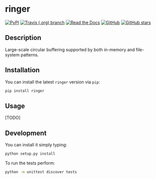 # ringer

[![PyPI](https://img.shields.io/pypi/v/ringer.svg)](https://pypi.org/project/ringer)
[![Travis (.org) branch](https://img.shields.io/travis/garciparedes/ringer/master.svg)](https://travis-ci.org/garciparedes/ringer/branches)
[![Read the Docs](https://img.shields.io/readthedocs/ringer.svg)](https://ringer.readthedocs.io/)
[![GitHub](https://img.shields.io/github/license/garciparedes/ringer.svg)](https://github.com/garciparedes/ringer/blob/master/LICENSE)
[![GitHub stars](https://img.shields.io/github/stars/garciparedes/ringer.svg)](https://github.com/garciparedes/ringer)

## Description 

Large-scale circular buffering supported by both in-memory and file-system patterns.

## Installation

You can install the latest ``ringer`` version via ``pip``:

```bash
pip install ringer
```

## Usage
[TODO]

## Development

You can install it simply typing:

```bash
python setup.py install
```

To run the tests perform:

```bash
python -m unittest discover tests
```
